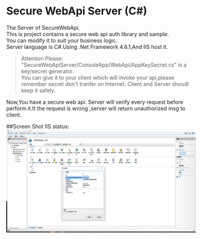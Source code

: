 # Secure WebApi Server (C#)
The Server of SecureWebApi.</br>
This is project contains a secure web api auth library and sample. </br>
You can modify it to suit your business logic.</br>
Server language is C#.Using .Net Framework 4.6.1,And IIS host it.</br>

>Attention Please:</br>
"SecureWebApiServer/ConsoleApp/WebApi/AppKeySecret.cs" is a key/secret generator.</br>
You can give it to your client which will invoke your api,please remember secret don't tranfer on Internet. Client and Server shoudl keep it safely.</br>


Now,You have a secure web api.
Server will verify every request before perform it.It the request is wrong ,server will return unauthorized msg to client.

##Screen Shot
IIS status:
![IIS](https://github.com/wind0ws/SecureWebApiServer/blob/master/screenshot/IIS.png)

